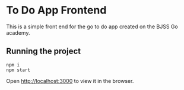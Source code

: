 # To Do App Frontend

This is a simple front end for the go to do app created on the BJSS Go academy. 

## Running the project


 ```
 npm i
 npm start 
 ```

Open [http://localhost:3000](http://localhost:3000) to view it in the browser.

